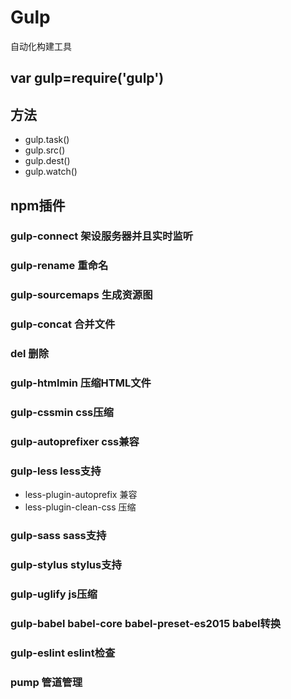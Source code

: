 # Gulp
自动化构建工具

## var gulp=require('gulp')

## 方法
- gulp.task()
- gulp.src()
- gulp.dest()
- gulp.watch()

## npm插件
### gulp-connect 架设服务器并且实时监听
### gulp-rename 重命名
### gulp-sourcemaps 生成资源图
### gulp-concat 合并文件
### del 删除

### gulp-htmlmin 压缩HTML文件
### gulp-cssmin css压缩
### gulp-autoprefixer css兼容
### gulp-less less支持
- less-plugin-autoprefix 兼容
- less-plugin-clean-css 压缩
### gulp-sass sass支持
### gulp-stylus stylus支持

### gulp-uglify js压缩
### gulp-babel babel-core babel-preset-es2015 babel转换
### gulp-eslint eslint检查
### pump 管道管理
